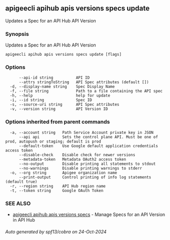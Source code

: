 ## apigeecli apihub apis versions specs update

Updates a Spec for an API Hub API Version

### Synopsis

Updates a Spec for an API Hub API Version

```
apigeecli apihub apis versions specs update [flags]
```

### Options

```
      --api-id string          API ID
      --attrs stringToString   API Spec attributes (default [])
  -d, --display-name string    Spec Display Name
  -f, --file string            Path to a file containing the API spec
  -h, --help                   help for update
  -i, --id string              Spec ID
  -s, --source-uri string      API Spec attributes
  -v, --version string         API Version ID
```

### Options inherited from parent commands

```
  -a, --account string   Path Service Account private key in JSON
      --api api          Sets the control plane API. Must be one of prod, autopush or staging; default is prod
      --default-token    Use Google default application credentials access token
      --disable-check    Disable check for newer versions
      --metadata-token   Metadata OAuth2 access token
      --no-output        Disable printing all statements to stdout
      --no-warnings      Disable printing warnings to stderr
  -o, --org string       Apigee organization name
      --print-output     Control printing of info log statements (default true)
  -r, --region string    API Hub region name
  -t, --token string     Google OAuth Token
```

### SEE ALSO

* [apigeecli apihub apis versions specs](apigeecli_apihub_apis_versions_specs.md)	 - Manage Specs for an API Version in API Hub

###### Auto generated by spf13/cobra on 24-Oct-2024
